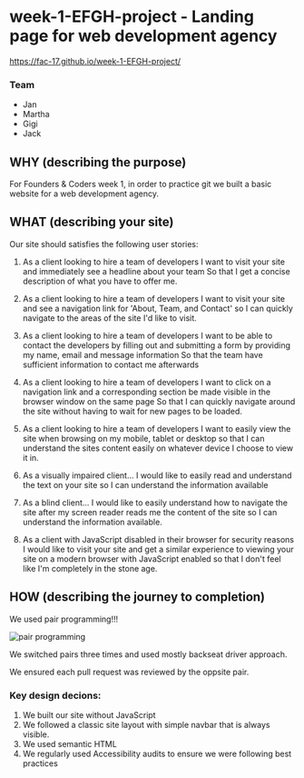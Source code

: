 # week-1-EFGH-project - Landing page for web development agency

https://fac-17.github.io/week-1-EFGH-project/

### Team

* Jan
* Martha
* Gigi
* Jack


## WHY (describing the purpose)
For Founders & Coders week 1, in order to practice git we built a basic website for a web development agency. 

## WHAT (describing your site)
Our site should satisfies the following user stories: 

1. As a client looking to hire a team of developers I want to visit your site and immediately see a headline about your team So that I get a concise description of what you have to offer me.

2. As a client looking to hire a team of developers I want to visit your site and see a navigation link for 'About, Team, and Contact' so I can quickly navigate to the areas of the site I'd like to visit.

3. As a client looking to hire a team of developers I want to be able to contact the developers by filling out and submitting a form by providing my name, email and message information So that the team have sufficient information to contact me afterwards

4. As a client looking to hire a team of developers I want to click on a navigation link and a corresponding section be made visible in the browser window on the same page So that I can quickly navigate around the site without having to wait for new pages to be loaded.

5. As a client looking to hire a team of developers I want to easily view the site when browsing on my mobile, tablet or desktop so that I can understand the sites content easily on whatever device I choose to view it in.

6. As a visually impaired client... I would like to easily read and understand the text on your site so I can understand the information available

7. As a blind client... I would like to easily understand how to navigate the site after my screen reader reads me the content of the site so I can understand the information available.

8. As a client with JavaScript disabled in their browser for security reasons I would like to visit your site and get a similar experience to viewing your site on a modern browser with JavaScript enabled so that I don't feel like I'm completely in the stone age.


## HOW (describing the journey to completion)

We used pair programming!!!

![pair programming](https://media.giphy.com/media/3o6Mbb5RB1dpkNIZFK/giphy.gif)

We switched pairs three times and used mostly backseat driver approach. 

We ensured each pull request was reviewed by the oppsite pair. 

### Key design decions: 
1. We built our site without JavaScript
2. We followed a classic site layout with simple navbar that is always visible. 
3. We used semantic HTML
4. We regularly used Accessibility audits to ensure we were following best practices
